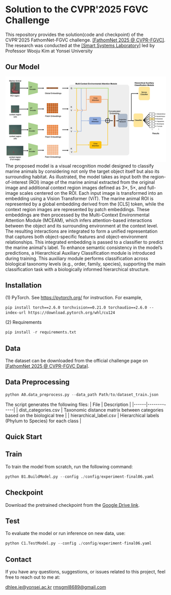 # Solution to the CVPR'2025 FGVC Challenge
This repository provides the solution(code and checkpoint) of the CVPR'2025 FathomNet-FGVC challenge.
[[FathomNet 2025 @ CVPR-FGVC]](https://www.kaggle.com/competitions/fathomnet-2025/overview). 
The research was conducted at the [[Smart Systems Laboratory]](http://smartweb.yonsei.ac.kr/) led by Professor Wooju Kim at Yonsei University 
## Our Model 
![Figure1.jpg](figure/Figure1.jpg)
The proposed model is a visual recognition model designed to classify marine animals by considering not only the target object itself but also its surrounding habitat. As illustrated, the model takes as input both the region-of-interest (ROI) image of the marine animal extracted from the original image and additional context region images defined as 3×, 5×, and full-image scales centered on the ROI. Each input image is transformed into an embedding using a Vision Transformer (ViT). The marine animal ROI is represented by a global embedding derived from the [CLS] token, while the context region images are represented by patch embeddings.
These embeddings are then processed by the Multi-Context Environmental Attention Module (MCEAM), which infers attention-based interactions between the object and its surrounding environment at the context level. The resulting interactions are integrated to form a unified representation that captures both object-specific features and object-environment relationships. This integrated embedding is passed to a classifier to predict the marine animal's label.
To enhance semantic consistency in the model’s predictions, a Hierarchical Auxiliary Classification module is introduced during training. This auxiliary module performs classification across biological taxonomy levels (e.g., order, family, species), supporting the main classification task with a biologically informed hierarchical structure.

## Installation
(1) PyTorch. See https://pytorch.org/ for instruction. For example,
```
pip install torch==2.6.0 torchvision==0.21.0 torchaudio==2.6.0 --index-url https://download.pytorch.org/whl/cu124
```
(2) Requirements
```python
pip install -r requirements.txt
```

## Data
The dataset can be downloaded from the official challenge page on [[FathomNet 2025 @ CVPR-FGVC Data]](https://www.kaggle.com/competitions/fathomnet-2025/data).

## Data Preprocessing
```python
python A0.data_preprocess.py --data_path Path/to/dataset_train.json
```
The script generates the following files:
| File | Description |
|------|-------------|
| dist_categories.csv | Taxonomic distance matrix between categories based on the biological tree |
| hierarchical_label.csv | Hierarchical labels (Phylum to Species) for each class |

## Quick Start
## Train
To train the model from scratch, run the following command:
```python
python B1.BuildModel.py --config ./config/experiment-final06.yaml
```
## Checkpoint
Download the pretrained checkpoint from the [Google Drive link](https://drive.google.com/file/d/14cig7fanfNMsC2WFFBvbeuJMwYnogy8g/view?usp=sharing).
## Test
To evaluate the model or run inference on new data, use:
```python
python C1.TestModel.py --config ./config/experiment-final06.yaml
```
## Contact
If you have any questions, suggestions, or issues related to this project, feel free to reach out to me at:

dhlee.ie@yonsei.ac.kr
rmsgml8689@gmail.com   